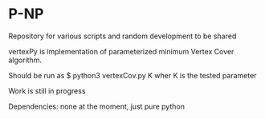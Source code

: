 # P-NP
Repository for various scripts and random development to be shared

vertexPy is implementation of parameterized minimum Vertex Cover algorithm.

Should be run as $ python3 vertexCov.py K
wher K is the tested parameter

Work is still in progress

Dependencies:
none at the moment, just pure python
